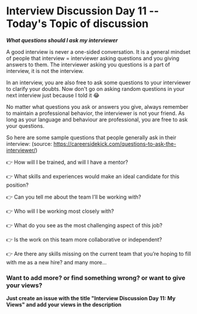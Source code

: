 # Interview Discussion Day 11 -- Today's Topic of discussion

**_What questions should I ask my interviewer_**

A good interview is never a one-sided conversation. It is a general mindset of people that interview = interviewer asking questions and you giving answers to them. The interviewer asking you questions is a part of interview, it is not the interview. 

In an interview, you are also free to ask some questions to your interviewer to clarify your doubts. Now don't go on asking random questions in your next interview just because I told it 😂

No matter what questions you ask or answers you give, always remember to maintain a professional behavior, the interviewer is not your friend. As long as your language and behaviour are professional, you are free to ask your questions.

So here are some sample questions that people generally ask in their interview: (source: https://careersidekick.com/questions-to-ask-the-interviewer/)

👉 How will I be trained, and will I have a mentor?

👉 What skills and experiences would make an ideal candidate for this position?

👉 Can you tell me about the team I’ll be working with?

👉 Who will I be working most closely with?

👉 What do you see as the most challenging aspect of this job?

👉 Is the work on this team more collaborative or independent?

👉 Are there any skills missing on the current team that you’re hoping to fill with me as a new hire?
and many more...

### Want to add more? or find something wrong? or want to give your views? 

**Just create an issue with the title "Interview Discussion Day 11: My Views" and add your views in the description**
